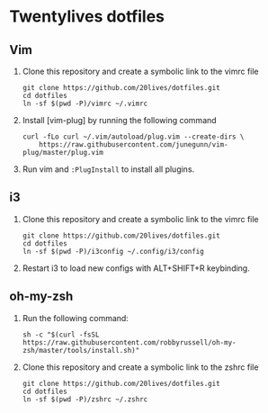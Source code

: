 # Twentylives dotfiles

## Vim
1. Clone this repository and create a symbolic link to the vimrc file
   ```
   git clone https://github.com/20lives/dotfiles.git
   cd dotfiles
   ln -sf $(pwd -P)/vimrc ~/.vimrc
   ```

2. Install [vim-plug] by running the following command
   ```
   curl -fLo curl ~/.vim/autoload/plug.vim --create-dirs \
       https://raw.githubusercontent.com/junegunn/vim-plug/master/plug.vim
   ```

3. Run vim and `:PlugInstall` to install all plugins.

## i3
1. Clone this repository and create a symbolic link to the vimrc file
   ```
   git clone https://github.com/20lives/dotfiles.git
   cd dotfiles
   ln -sf $(pwd -P)/i3config ~/.config/i3/config
   ```

2. Restart i3 to load new configs with ALT+SHIFT+R keybinding.

## oh-my-zsh
1. Run the following command:
   ```
   sh -c "$(curl -fsSL https://raw.githubusercontent.com/robbyrussell/oh-my-zsh/master/tools/install.sh)"
   ```

2. Clone this repository and create a symbolic link to the zshrc file
   ```
   git clone https://github.com/20lives/dotfiles.git
   cd dotfiles
   ln -sf $(pwd -P)/zshrc ~/.zshrc
   ```
